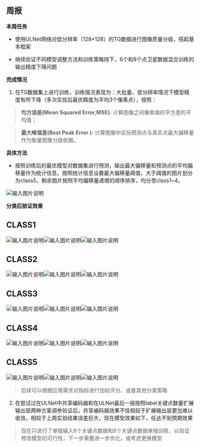 ## 周报
**本周任务**

 - 使用ULNet网络对低分辨率（128*128）的TG数据进行图像质量分级，搭起基本框架
 
 - 继续验证不同模型调整方法和训练策略持下，6个和8个点卫星数据混合训练的输出精度下降问题
 
**完成情况**
1.  在TG数据集上进行训练，训练情况表现为：大批量、低分辨率情况下模型精度有所下降（多次实验后最优精度为平均3个像素点），按照：

>   **均方误差(Mean Squared Error,MSE):** 计算图像之间像素值的平方差的平均值；

>   **最大峰值差(Best Peak Error ):** 计算图像中实际预测点与真实点最大偏移量作为衡量图像分级依据。

**具体方法**

 - 按照训练后的最优模型对数据集进行预测，输出最大偏移量和预测点的平均偏移量作为统计信息，按照统计信息设置最大偏移量阈值，大于阈值的图片划分为class5，剩余图片按照平均偏移量递增的顺序排序，均分至class1~4。
 
 ![输入图片说明](/imgs/2025-04-13/IxVZyD4Fzgn1HQ3Y.png)
 
**分类后验证效果**

## CLASS1

![输入图片说明](/imgs/2025-04-13/vb0Gp2CvgOlqWARR.bmp)![输入图片说明](/imgs/2025-04-13/KGyARpbKc2ZdakRl.bmp)![输入图片说明](/imgs/2025-04-13/u21EEZJmNXZt3f2a.bmp)
## CLASS2
![输入图片说明](/imgs/2025-04-13/vmP7nshudPZ8ocQd.bmp)![输入图片说明](/imgs/2025-04-13/856S5lh8BafbkV2q.bmp)![输入图片说明](/imgs/2025-04-13/jmSWA4xHIYScxX5m.bmp)
## CLASS3
![输入图片说明](/imgs/2025-04-13/sQsfdLqKijwwgAZ1.bmp)![输入图片说明](/imgs/2025-04-13/6wn98h97pYhajV2s.bmp)![输入图片说明](/imgs/2025-04-13/8kNkBejuh2ukNiqc.bmp)
## CLASS4
![输入图片说明](/imgs/2025-04-13/TuivR3eBQajkOUW9.bmp)![输入图片说明](/imgs/2025-04-13/Jfvmp4J5jQmDkKOY.bmp)![输入图片说明](/imgs/2025-04-13/NhI4j6SXY6NqlrqX.bmp)
## CLASS5
![输入图片说明](/imgs/2025-04-13/yZF0bo6TlwK9SMWV.bmp)![输入图片说明](/imgs/2025-04-13/1ZJajdsuf7Ppv34M.bmp)![输入图片说明](/imgs/2025-04-13/ttyEHar2fYz0ab4m.bmp)

> 后续可以根据应用需求对指标进行加权评分，或者其他分类策略

2. 在尝试过在ULNet中共享编码器和在ULNet最后一层按照label关键点数量扩展输出层两种方案调参验证后，共享编码器效果不佳相较于扩展输出层更加难以收敛，相较于上周实验结果误差巨大，现在模型效果如下，任达不到预期效果

> 现在只进行了单独输入6个关键点数据和8个关键点数据单独训练，以验证修改模型的可行性，下一步需要进一步优化，或考虑更换模型

